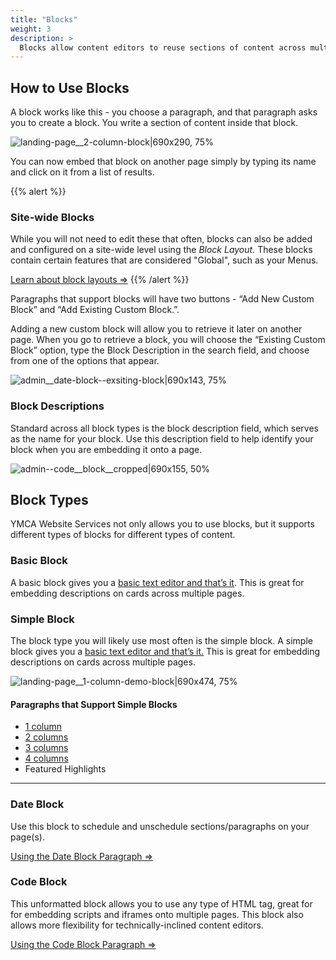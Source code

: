 ```yaml
---
title: "Blocks"
weight: 3
description: >
  Blocks allow content editors to reuse sections of content across multiple pages.
---
```




## How to Use Blocks

A block works like this - you choose a paragraph, and that paragraph asks you to create a block. You write a section of content inside that block.

![landing-page__2-column-block|690x290, 75%](upload://oJpAbSjT6RA1hMjvOTQxUwdozRd.gif)

You can now embed that block on another page simply by typing its name and click on it from a list of results.

{{% alert %}}
### Site-wide Blocks 

While you will not need to edit these that often, blocks can also be added and configured on a site-wide level using the *Block Layout.* These blocks contain certain features that are considered "Global", such as your Menus.

[Learn about block layouts ⇒](https://community.openymca.org/c/Resources-and-training-for-content-editors/taxonomy/18)
{{% /alert %}}

Paragraphs that support blocks will have two buttons - “Add New Custom Block” and “Add Existing Custom Block.”.

Adding a new custom block will allow you to retrieve it later on another page. When you go to retrieve a block, you will choose the “Existing Custom Block” option, type the Block Description in the search field, and choose from one of the options that appear.

![admin__date-block--exsiting-block|690x143, 75%](upload://ktYOhlTNPOWqDCppafNF3eKl07r.gif)

### Block Descriptions

Standard across all block types is the block description field, which serves as the name for your block. Use this description field to help identify your block when you are embedding it onto a page.

![admin--code__block__cropped|690x155, 50%](upload://uDDl7bJrFreiiN5nboh5MaOOWMF.png)

## Block Types

YMCA Website Services not only allows you to use blocks, but it supports different types of blocks for different types of content.

### Basic Block

A basic block gives you a [basic text editor and that’s it](https://community.openymca.org/t/introduction-text-editor-open-y-user-docs/643). This is great for embedding descriptions on cards across multiple pages.

### Simple Block

The block type you will likely use most often is the simple block. A simple block gives you a [basic text editor and that’s it.](https://community.openymca.org/t/introduction-text-editor-open-y-user-docs/643) This is great for embedding descriptions on cards across multiple pages.

![landing-page__1-column-demo-block|690x474, 75%](upload://8ztiCyU8UuDvYi6E3SjEthQEFQ.gif)

#### Paragraphs that Support Simple Blocks

* [1 column](https://community.openymca.org/t/1-column-paragraphs-open-y-user-docs/698)
* [2 columns](https://community.openymca.org/t/2-columns-paragraphs-open-y-user-docs/699)
* [3 columns](https://community.openymca.org/t/3-columns-paragraphs-open-y-user-docs/700)
* [4 columns](https://community.openymca.org/t/4-columns-paragraphs-open-y-user-docs/701)
* Featured Highlights

---

### Date Block

Use this block to schedule and unschedule sections/paragraphs on your page(s).

[Using the Date Block Paragraph ⇒](https://community.openymca.org/t/date-block-paragraphs-open-y-user-docs/709)

### Code Block

This unformatted block allows you to use any type of HTML tag, great for for embedding scripts and iframes onto multiple pages. This block also allows more flexibility for technically-inclined content editors.

[Using the Code Block Paragraph ⇒](https://community.openymca.org/t/code-paragraphs-open-y-user-docs/708)